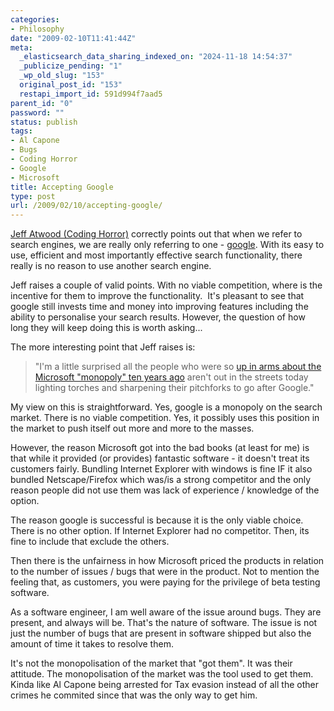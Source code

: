```yaml
---
categories:
- Philosophy
date: "2009-02-10T11:41:44Z"
meta:
  _elasticsearch_data_sharing_indexed_on: "2024-11-18 14:54:37"
  _publicize_pending: "1"
  _wp_old_slug: "153"
  original_post_id: "153"
  restapi_import_id: 591d994f7aad5
parent_id: "0"
password: ""
status: publish
tags:
- Al Capone
- Bugs
- Coding Horror
- Google
- Microsoft
title: Accepting Google
type: post
url: /2009/02/10/accepting-google/
---
```


[Jeff Atwood (Coding Horror)](http://www.codinghorror.com/blog/archives/001224.html "Google monoculture")
correctly points out that when we refer to search engines, we are really only
referring to one - [google](http://www.google.co.uk "Google"). With its easy to
use, efficient and most importantly effective search functionality, there really
is no reason to use another search engine.

Jeff raises a couple of valid points. With no viable competition, where is the
incentive for them to improve the functionality.  It's pleasant to see that
google still invests time and money into improving features including the
ability to personalise your search results. However, the question of how long
they will keep doing this is worth asking...

The more interesting point that Jeff raises is:

> "I'm a little surprised all the people who were so
> [up in arms about the Microsoft "monopoly" ten years ago](http://en.wikipedia.org/wiki/United_States_v._Microsoft)
> aren't out in the streets today lighting torches and sharpening their
> pitchforks to go after Google."

<!--more-->

My view on this is straightforward. Yes, google is a monopoly on the search
market. There is no viable competition. Yes, it possibly uses this position in
the market to push itself out more and more to the masses.

However, the reason Microsoft got into the bad books (at least for me) is that
while it provided (or provides) fantastic software - it doesn't treat its
customers fairly. Bundling Internet Explorer with windows is fine IF it also
bundled Netscape/Firefox which was/is a strong competitor and the only reason
people did not use them was lack of experience / knowledge of the option.

The reason google is successful is because it is the only viable choice. There
is no other option. If Internet Explorer had no competitor. Then, its fine to
include that exclude the others.

Then there is the unfairness in how Microsoft priced the products in relation to
the number of issues / bugs that were in the product. Not to mention the feeling
that, as customers, you were paying for the privilege of beta testing software.

As a software engineer, I am well aware of the issue around bugs. They are
present, and always will be. That's the nature of software. The issue is not
just the number of bugs that are present in software shipped but also the amount
of time it takes to resolve them.

It's not the monopolisation of the market that "got them". It was their
attitude. The monopolisation of the market was the tool used to get them. Kinda
like Al Capone being arrested for Tax evasion instead of all the other crimes he
commited since that was the only way to get him.
